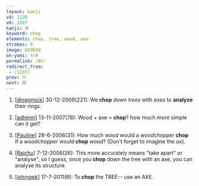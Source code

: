 ```yaml
---
layout: kanji
v4: 1126
v6: 1207
kanji: 析
keyword: chop
elements: chop, tree, wood, axe
strokes: 8
image: E69E90
on-yomi: セキ
permalink: /析/
redirect_from:
 - /1207/
prev: 斤
next: 所
---
```


1) [<a href="http://kanji.koohii.com/profile/dingomick">dingomick</a>] 30-12-2006(221): We<strong> chop</strong> down <em>trees</em> with <em>axes</em> to <strong>analyze</strong> their rings.

2) [<a href="http://kanji.koohii.com/profile/adhmm">adhmm</a>] 13-11-2007(78): Wood + axe =<strong> chop</strong>? how much more simple can it get?

3) [<a href="http://kanji.koohii.com/profile/Pauline">Pauline</a>] 28-6-2006(31): How much <em>wood</em> would a <em>wood</em>chopper<strong> chop</strong> if a <em>woodchopper</em> would<strong> chop</strong> <em>wood</em>? (Don&#039;t forget to imagine the <em>ax</em>).

4) [<a href="http://kanji.koohii.com/profile/Raichu">Raichu</a>] 7-12-2006(26): This more accurately means &quot;take apart&quot; or &quot;analyse&quot;, so I guess, once you<strong> chop</strong> down the tree with an axe, you can analyse its structure.

5) [<a href="http://kanji.koohii.com/profile/johngwk">johngwk</a>] 17-7-2011(6): To<strong> chop</strong> the TREE-- use an AXE.

